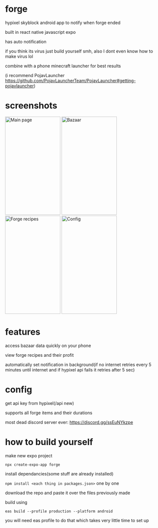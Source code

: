# forge
hypixel skyblock android app to notify when forge ended

built in react native javascript expo

has auto notification

if you think its virus just build yourself smh, also I dont even know how to make virus lol

combine with a phone minecraft launcher for best results

(i recommend PojavLauncher https://github.com/PojavLauncherTeam/PojavLauncher#getting-pojavlauncher)


# screenshots

<img src="https://cdn.discordapp.com/attachments/601086858021306398/1098997662692425829/Screenshot_20230421_184341_forge.jpg" width="180" height="320" alt="Main page"> <img src="https://cdn.discordapp.com/attachments/601086858021306398/1098997662147162202/Screenshot_20230421_184349_forge.jpg" width="180" height="320" alt="Bazaar">
<img src="https://cdn.discordapp.com/attachments/601086858021306398/1098997661723541564/Screenshot_20230421_184354_forge.jpg" width="180" height="320" alt="Forge recipes"> <img src="https://cdn.discordapp.com/attachments/601086858021306398/1098997662444945570/Screenshot_20230421_184345_forge.jpg" width="180" height="320" alt="Config">




# features

access bazaar data quickly on your phone

view forge recipes and their profit

automatically set notification in background(if no internet retries every 5 minutes until internet and if hypixel api fails it retries after 5 sec)


# config
get api key from hypixel(/api new)

supports all forge items and their durations

most dead discord server ever: https://discord.gg/ssEuNYkzpe


# how to build yourself
make new expo project

```npx create-expo-app forge```

install dependancies(some stuff are already installed)

```npm install <each thing in packages.json>``` one by one

download the repo and paste it over the files previously made


build using 

```eas build --profile production --platform android```

you will need eas profile to do that which takes very little time to set up
